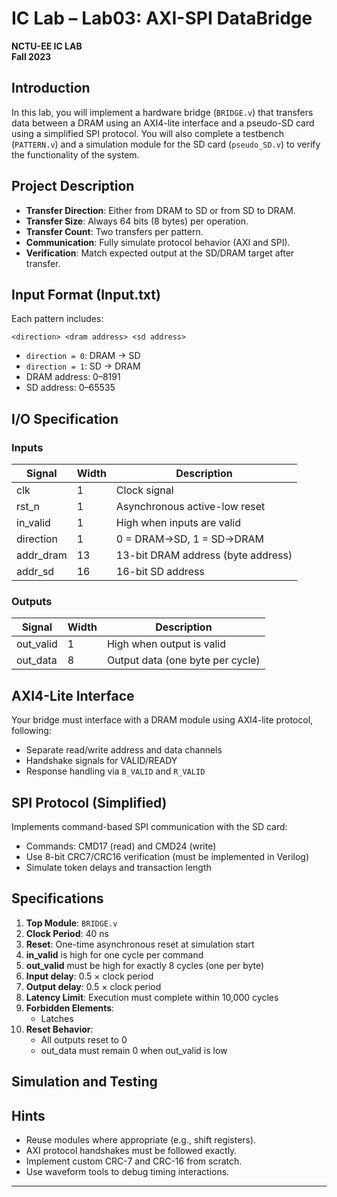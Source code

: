 # IC Lab – Lab03: AXI-SPI DataBridge

**NCTU-EE IC LAB**  
**Fall 2023**

## Introduction
In this lab, you will implement a hardware bridge (`BRIDGE.v`) that transfers data between a DRAM using an AXI4-lite interface and a pseudo-SD card using a simplified SPI protocol. You will also complete a testbench (`PATTERN.v`) and a simulation module for the SD card (`pseudo_SD.v`) to verify the functionality of the system.

## Project Description
- **Transfer Direction**: Either from DRAM to SD or from SD to DRAM.
- **Transfer Size**: Always 64 bits (8 bytes) per operation.
- **Transfer Count**: Two transfers per pattern.
- **Communication**: Fully simulate protocol behavior (AXI and SPI).
- **Verification**: Match expected output at the SD/DRAM target after transfer.

## Input Format (Input.txt)
Each pattern includes:
```
<direction> <dram address> <sd address>
```
- `direction = 0`: DRAM → SD
- `direction = 1`: SD → DRAM
- DRAM address: 0–8191
- SD address: 0–65535

## I/O Specification
### Inputs
| Signal       | Width | Description                         |
|--------------|-------|-------------------------------------|
| clk          | 1     | Clock signal                        |
| rst_n        | 1     | Asynchronous active-low reset       |
| in_valid     | 1     | High when inputs are valid          |
| direction    | 1     | 0 = DRAM→SD, 1 = SD→DRAM             |
| addr_dram    | 13    | 13-bit DRAM address (byte address)  |
| addr_sd      | 16    | 16-bit SD address                   |

### Outputs
| Signal       | Width | Description                        |
|--------------|-------|------------------------------------|
| out_valid    | 1     | High when output is valid          |
| out_data     | 8     | Output data (one byte per cycle)   |

## AXI4-Lite Interface
Your bridge must interface with a DRAM module using AXI4-lite protocol, following:
- Separate read/write address and data channels
- Handshake signals for VALID/READY
- Response handling via `B_VALID` and `R_VALID`

## SPI Protocol (Simplified)
Implements command-based SPI communication with the SD card:
- Commands: CMD17 (read) and CMD24 (write)
- Use 8-bit CRC7/CRC16 verification (must be implemented in Verilog)
- Simulate token delays and transaction length

## Specifications
1. **Top Module**: `BRIDGE.v`
2. **Clock Period**: 40 ns
3. **Reset**: One-time asynchronous reset at simulation start
4. **in_valid** is high for one cycle per command
5. **out_valid** must be high for exactly 8 cycles (one per byte)
6. **Input delay**: 0.5 × clock period
7. **Output delay**: 0.5 × clock period
8. **Latency Limit**: Execution must complete within 10,000 cycles
9. **Forbidden Elements**:
   - Latches
10. **Reset Behavior**:
    - All outputs reset to 0
    - out_data must remain 0 when out_valid is low

## Simulation and Testing


## Hints
- Reuse modules where appropriate (e.g., shift registers).
- AXI protocol handshakes must be followed exactly.
- Implement custom CRC-7 and CRC-16 from scratch.
- Use waveform tools to debug timing interactions.

---
